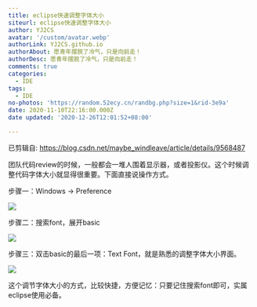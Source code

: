 ```yaml
---
title: eclipse快速调整字体大小
siteurl: eclipse快速调整字体大小
author: YJ2CS
avatar: '/custom/avatar.webp'
authorLink: YJ2CS.github.io
authorAbout: 愿青年摆脱了冷气，只是向前走！
authorDesc: 愿青年摆脱了冷气，只是向前走！
comments: true
categories:
  - IDE
tags:
  - IDE
no-photos: 'https://random.52ecy.cn/randbg.php?size=1&rid-3e9a'
date: 2020-11-10T22:16:00.000Z
date updated: '2020-12-26T12:01:52+08:00'

---
```


已剪辑自: <https://blog.csdn.net/maybe_windleave/article/details/9568487>

团队代码review的时候，一般都会一堆人围着显示器，或者投影仪。这个时候调整代码字体大小就显得很重要。下面直接说操作方式。

步骤一：Windows -> Preference

![](52ff380b.png)

步骤二：搜索font，展开basic

![](3f16c663.png)

步骤三：双击basic的最后一项：Text Font，就是熟悉的调整字体大小界面。

![](e9a69f2c.png)

这个调节字体大小的方式，比较快捷，方便记忆：只要记住搜索font即可，实属eclipse使用必备。
